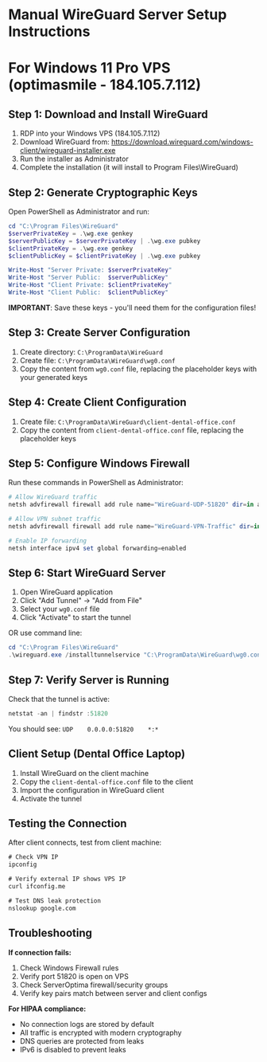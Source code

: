 # Manual WireGuard Server Setup Instructions
# For Windows 11 Pro VPS (optimasmile - 184.105.7.112)

## Step 1: Download and Install WireGuard

1. RDP into your Windows VPS (184.105.7.112)
2. Download WireGuard from: https://download.wireguard.com/windows-client/wireguard-installer.exe
3. Run the installer as Administrator
4. Complete the installation (it will install to Program Files\WireGuard)

## Step 2: Generate Cryptographic Keys

Open PowerShell as Administrator and run:

```powershell
cd "C:\Program Files\WireGuard"
$serverPrivateKey = .\wg.exe genkey
$serverPublicKey = $serverPrivateKey | .\wg.exe pubkey
$clientPrivateKey = .\wg.exe genkey  
$clientPublicKey = $clientPrivateKey | .\wg.exe pubkey

Write-Host "Server Private: $serverPrivateKey"
Write-Host "Server Public:  $serverPublicKey"
Write-Host "Client Private: $clientPrivateKey"
Write-Host "Client Public:  $clientPublicKey"
```

**IMPORTANT**: Save these keys - you'll need them for the configuration files!

## Step 3: Create Server Configuration

1. Create directory: `C:\ProgramData\WireGuard`
2. Create file: `C:\ProgramData\WireGuard\wg0.conf`
3. Copy the content from `wg0.conf` file, replacing the placeholder keys with your generated keys

## Step 4: Create Client Configuration

1. Create file: `C:\ProgramData\WireGuard\client-dental-office.conf`
2. Copy the content from `client-dental-office.conf` file, replacing the placeholder keys

## Step 5: Configure Windows Firewall

Run these commands in PowerShell as Administrator:

```powershell
# Allow WireGuard traffic
netsh advfirewall firewall add rule name="WireGuard-UDP-51820" dir=in action=allow protocol=UDP localport=51820

# Allow VPN subnet traffic
netsh advfirewall firewall add rule name="WireGuard-VPN-Traffic" dir=in action=allow protocol=any localip=10.8.0.0/24

# Enable IP forwarding
netsh interface ipv4 set global forwarding=enabled
```

## Step 6: Start WireGuard Server

1. Open WireGuard application
2. Click "Add Tunnel" → "Add from File"
3. Select your `wg0.conf` file
4. Click "Activate" to start the tunnel

OR use command line:
```powershell
cd "C:\Program Files\WireGuard"
.\wireguard.exe /installtunnelservice "C:\ProgramData\WireGuard\wg0.conf"
```

## Step 7: Verify Server is Running

Check that the tunnel is active:
```powershell
netstat -an | findstr :51820
```

You should see: `UDP    0.0.0.0:51820    *:*`

## Client Setup (Dental Office Laptop)

1. Install WireGuard on the client machine
2. Copy the `client-dental-office.conf` file to the client
3. Import the configuration in WireGuard client
4. Activate the tunnel

## Testing the Connection

After client connects, test from client machine:

```cmd
# Check VPN IP
ipconfig

# Verify external IP shows VPS IP
curl ifconfig.me

# Test DNS leak protection
nslookup google.com
```

## Troubleshooting

**If connection fails:**
1. Check Windows Firewall rules
2. Verify port 51820 is open on VPS
3. Check ServerOptima firewall/security groups
4. Verify key pairs match between server and client configs

**For HIPAA compliance:**
- No connection logs are stored by default
- All traffic is encrypted with modern cryptography
- DNS queries are protected from leaks
- IPv6 is disabled to prevent leaks
